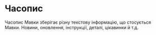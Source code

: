 # Часопис

<subject>Часопис Мавки</subject> зберігає різну текстову інформацію, що стосується <subject>Мавки</subject>. Новини,
оновлення, інструкції, деталі, цікавинки й т.д.
